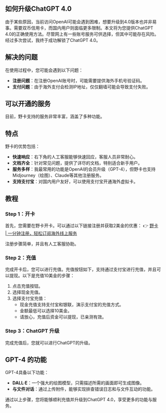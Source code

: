 ## 如何升级ChatGPT 4.0

由于某些原因，当前访问OpenAI可能会遇到困难，想要升级到4.0版本也并非易事。需要双币信用卡，而国内用户则面临更多限制。本文将为您提供ChatGPT 4.0的正确使用方法。尽管网上有一些账号服务可供选择，但其中可能存在风险。经过多次尝试，我终于成功解锁了ChatGPT 4.0。

## 解决的问题

在使用过程中，您可能会遇到以下问题：

- **注册问题**：在注册OpenAI账号时，可能需要提供海外手机号验证码。
- **支付问题**：由于海外支付会检测IP地址，仅仅翻墙可能会导致支付失败。

## 可以开通的服务

目前，野卡支持的服务非常丰富，涵盖了多种功能。

## 特点

野卡的优势包括：

- **快速响应**：右下角的人工客服能够快速回应，客服人员非常耐心。
- **文档齐全**：针对常见问题，提供了详尽的文档，特别适合新手用户。
- **服务多样**：我最常用的功能是OpenAI的会员升级（GPT-4），但野卡也支持Midjourney（绘图）、Claude等其他注册服务。
- **支持支付宝**：对国内用户友好，可以使用支付宝开通海外虚拟卡。

## 教程

### Step 1：开卡

首先，您需要在野卡开卡。可以通过以下链接注册并获取2美金的优惠：
👉 [野卡 | 一分钟注册，轻松订阅海外线上服务](https://bit.ly/bewildcard)

注册步骤简单，并且有人工客服协助。

### Step 2：充值

完成开卡后，您可以进行充值。充值按钮如下，支持通过支付宝进行充值，并且可以提现。以下是充值10美金的步骤：

1. 点击充值按钮。
2. 选择现金充值。
3. 选择支付宝充值：
   - 现金充值支持支付宝和银联，演示支付宝的充值方式。
   - 金额最低可以选择10美金。
   - 请放心，充值后资金可以提现，已亲测有效。

### Step 3：ChatGPT 升级

完成充值后，您就可以进行ChatGPT的升级。

## GPT-4 的功能

GPT-4具备以下功能：

- **DALL·E**：一个强大的绘图模型，只需描述所需的画面即可生成图像。
- **与文件对话**：通过上传附件，能够实现排查错误日志和与文件互动的功能。

通过以上步骤，您将能够顺利充值并升级到ChatGPT 4.0，享受更多的功能与服务。
